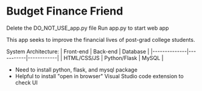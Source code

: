 # Budget Finance Friend

Delete the DO_NOT_USE_app.py file
Run app.py to start web app


This app seeks to improve the financial lives of post-grad college students.

System Architecture:
| Front-end        | Back-end    | Database |
|--------------|-----------|------------|
| HTML/CSS/JS | Python/Flask      | MySQL        |

* Need to install python, flask, and mysql package
* Helpful to install "open in browser" Visual Studio code extension to check UI
